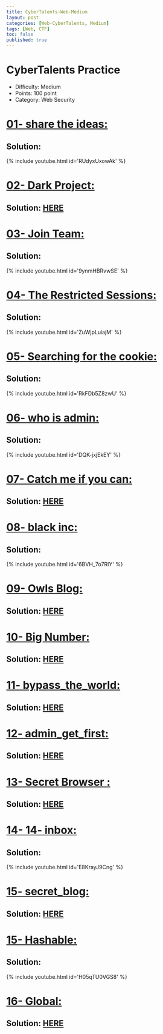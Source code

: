 ```yaml
---
title: CyberTalents-Web-Medium
layout: post
categories: [Web-CyberTalents, Medium]
tags: [Web, CTF]
toc: false
published: true
---
```


# CyberTalents Practice
*   Difficulty: Medium
*   Points: 100 point
*   Category: Web Security


# [](#header-1)[01- share the ideas:](https://cybertalents.com/challenges/web/share-ideas)

## [](#header-4)Solution:
   
   {% include youtube.html id='RUdyxUxowAk' %}

   
# [](#header-1)[02- Dark Project:](https://cybertalents.com/challenges/web/dark-project)

## [](#header-4)Solution: [HERE](https://reversec-team.blogspot.com/2018/11/hitb2018dxb-pre-conf-ctf-write-up.html)

# [](#header-1)[03- Join Team:](https://cybertalents.com/challenges/web/join-team)

## [](#header-4)Solution:
   
   {% include youtube.html id='9ynmHBRvwSE' %}

# [](#header-1)[04- The Restricted Sessions:](https://cybertalents.com/challenges/web/the-restricted-sessions)

## [](#header-4)Solution:
   
   {% include youtube.html id='ZuWjpLuiajM' %}
   
# [](#header-1)[05- Searching for the cookie:](https://cybertalents.com/challenges/web/searching-for-the-cookie)

## [](#header-4)Solution:
   
   {% include youtube.html id='RkFDb5Z8zwU' %}
   
# [](#header-1)[06- who is admin:](https://cybertalents.com/challenges/web/whoisadmin)

## [](#header-4)Solution:
   
   {% include youtube.html id='DQK-jxjEkEY' %}
   
# [](#header-1)[07- Catch me if you can:](https://cybertalents.com/challenges/web/catch-me-if-you-can)

## [](#header-4)Solution: [HERE](https://reversec-team.blogspot.com/2018/11/hitb2018dxb-pre-conf-ctf-write-up.html)

# [](#header-1)[08- black inc:](https://cybertalents.com/challenges/web/black-inc)

## [](#header-4)Solution:
   
   {% include youtube.html id='6BVH_7o7RlY' %}
   
# [](#header-1)[09- Owls Blog:](https://cybertalents.com/challenges/web/owls-blog)

## [](#header-4)Solution: [HERE](https://generaleg0x01.com/2019/01/10/uae_ctf/)

# [](#header-1)[10- Big Number:](https://cybertalents.com/challenges/web/big-number)

## [](#header-4)Solution: [HERE](https://generaleg0x01.com/2019/01/10/uae_ctf/)

# [](#header-1)[11- bypass_the_world:](https://cybertalents.com/challenges/web/bypass-the-world)

## [](#header-4)Solution: [HERE](https://github.com/YasserElsnbary/Security/blob/master/CTFs/CyberTalents/Web/Practice/2-%20Medium/11-%20bypass_the_world.md)

# [](#header-1)[12- admin_get_first:](https://cybertalents.com/challenges/web/admin-gate-first)

## [](#header-4)Solution: [HERE](https://github.com/YasserElsnbary/Security/blob/master/CTFs/CyberTalents/Web/Practice/2-%20Medium/12-%20admin_get_first.md)

# [](#header-1)[13- Secret Browser :](https://cybertalents.com/challenges/web/secret-browser)

## [](#header-4)Solution: [HERE](https://github.com/YasserElsnbary/Security/blob/master/CTFs/CyberTalents/Web/Practice/2-%20Medium/13-%20secret_browser.md)

# [](#header-1)[14- 14- inbox:](https://cybertalents.com/challenges/web/inbox)

## [](#header-4)Solution:
   
   {% include youtube.html id='E8KrayJ9Cng' %}

# [](#header-1)[15- secret_blog:](https://cybertalents.com/challenges/web/secret-blog)

## [](#header-4)Solution: [HERE](https://github.com/YasserElsnbary/Security/blob/master/CTFs/CyberTalents/Web/Practice/2-%20Medium/15-%20secret_blog.md)

# [](#header-1)[15- Hashable:](https://cybertalents.com/challenges/web/hashable)

## [](#header-4)Solution:
   
   {% include youtube.html id='H05qTU0VGS8' %}

# [](#header-1)[16- Global:](https://cybertalents.com/challenges/web/global)

## [](#header-4)Solution: [HERE](https://medium.com/@moaiednagihassan/cyber-talents-web-challenge-global-72505f048fee)


   


   

